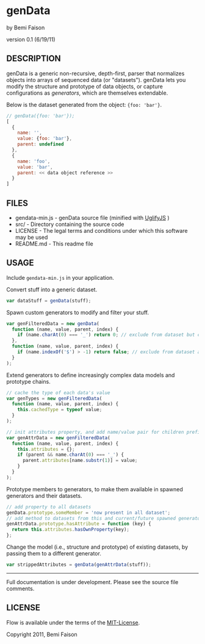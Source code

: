 # genData
by Bemi Faison

version 0.1
(6/19/11)

## DESCRIPTION

genData is a generic non-recursive, depth-first, parser that normalizes objects into arrays of sequenced data (or "datasets"). genData lets you modify the structure and prototype of data objects, or capture configurations as _generators_, which are themselves extendable.

Below is the dataset generated from the object: `{foo: 'bar'}`.

```js
// genData({foo: 'bar'});
[
  {
    name: '',
    value: {foo: 'bar'},
    parent: undefined
  },
  {
    name: 'foo',
    value: 'bar',
    parent: << data object reference >>
  }
]
```

## FILES

* gendata-min.js - genData source file (minified with [UglifyJS](http://marijnhaverbeke.nl/uglifyjs) )
* src/ - Directory containing the source code
* LICENSE - The legal terms and conditions under which this software may be used
* README.md - This readme file

## USAGE

Include `gendata-min.js` in your application.

Convert stuff into a generic dataset.
```js
var dataStuff = genData(stuff);
```

Spawn custom generators to modify and filter your stuff.
```js
var genFilteredData = new genData(
  function (name, value, parent, index) {
    if (name.charAt(0) === '_') return 0; // exclude from dataset but continue parsing
  },
  function (name, value, parent, index) {
    if (name.indexOf('$') > -1) return false; // exclude from dataset and skip further parsing
  }
);
```


Extend generators to define increasingly complex data models and prototype chains.
```js
// cache the type of each data's value
var genTypes = new genFilteredData(
  function (name, value, parent, index) {
    this.cachedType = typeof value;
  }
);

// init attributes property, and add name/value pair for children prefixed with an underscore
var genAttrData = new genFilteredData(
  function (name, value, parent, index) {
    this.attributes = {};
    if (parent && name.charAt(0) === '_') {
      parent.attributes[name.substr(1)] = value;
    }
  }
);
```


Prototype members to generators, to make them available in spawned generators and their datasets.
```js
// add property to all datasets
genData.prototype.someMember = 'now present in all dataset';
// add method to datasets from this and current/future spawned generators
genAttrData.prototype.hasAttribute = function (key) {
  return this.attributes.hasOwnProperty(key);
};
```


Change the model (i.e., structure and prototype) of existing datasets, by passing them to a different generator.
```js
var strippedAttributes = genData(genAttrData(stuff));
```

---

Full documentation is under development. Please see the source file comments.

## LICENSE

Flow is available under the terms of the [MIT-License](http://en.wikipedia.org/wiki/MIT_License#License_terms).

Copyright 2011, Bemi Faison